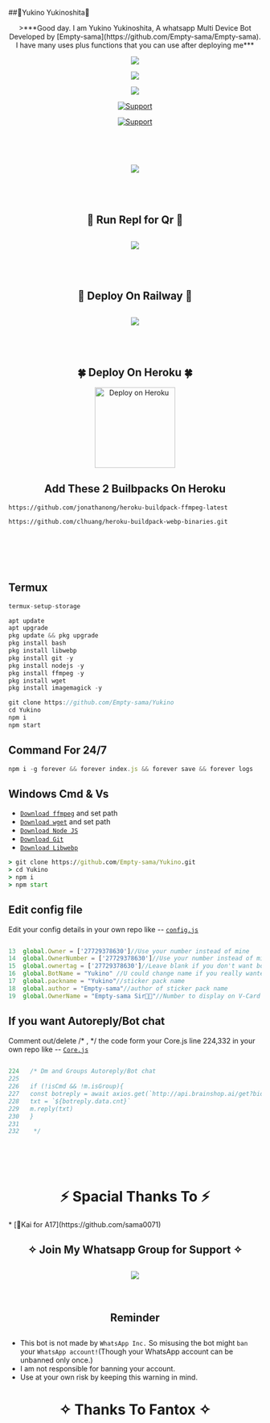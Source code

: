 ##🎀Yukino Yukinoshita🎀
<p align="center"> 
>***Good day. I am Yukino Yukinoshita, A whatsapp Multi Device Bot Developed by [Empty-sama](https://github.com/Empty-sama/Empty-sama). I have many uses plus functions that you can use after deploying me***
  </br>
   <p align="center"> 
  <a href="https://github.com/sama0071/Yukino/stargazers">
    <img src="https://telegra.ph/file/8c4331546464a7971e528.jpg">
    
   <p align="center">
  <a href="https://github.com/Empty-sama/Yukino/fork">
    <img src="https://img.shields.io/github/forks/Empty-sama/Yukino?label=Fork&style=social">
    
<p align="center">
  <a href="https://github.com/Empty-sama/Yukino">
    <img src="https://visitor-badge.glitch.me/badge?page_id=https://github.com/Empty-sama/Yukino.visitor-badge&left_text=Total%20Repo%20Visits">
 
  <p align="CENTER">
  <a href="https://github.com/Empty-sama/"><img title="Support" src="https://img.shields.io/badge/Maintain-Yes-cyan.svg?style=for-the-badge&logo=xcode" /></a>
</p>
    

     
  
<p align="CENTER">
  <a href="https://github.com/Empty-sama/"><img title="Support" src="https://img.shields.io/badge/next%20Update-Undefined!-green.svg?style=for-the-badge&logo=xcode" /></a>
</p>
     
<br>
<br>
    
<h2 align="center">  <a href="https://github.com/Empty-sama/Yukino/fork"><img src="https://encrypted-tbn0.gstatic.com/images?q=tbn:ANd9GcQtAwkI22hemoXSiUNbcg_dFTfuLLPHMc5Cig&usqp=CAU" />
</a>
</h2>
 
     
<br>
     <br>
     

     
<h2 align="center"> 🍁  Run Repl for Qr  🍁
</h2>
<h2 align="center">  <a href="https://replit.com/@emptyness1/Empty-QR-Scanner"><img src="https://repl.it/badge/github/quiec/whatsasena" />
</a>
</h2>

     
<br>
<br>

<h2 align="center"> 🚄 Deploy On Railway 🚄
</h2>
<h2 align="center">  <a href="https://railway.app/new"><img src="https://railway.app/button.svg" />
</a>
</h2>

     
  <br>
   <br>


<h2 align="center"> 🍀  Deploy On Heroku 🍀
</h2>

<p align="center" >
    <a href="https://heroku.com/deploy?template=https://github.com/Empty-sama/Yukino">
    <img src="https://www.herokucdn.com/deploy/button.png" width="160px" alt="Deploy on Heroku" >
    </a>
</p>
     

<h2 align="center"> Add These 2 Builbpacks On Heroku
</h2>

```
https://github.com/jonathanong/heroku-buildpack-ffmpeg-latest
``` 
```
https://github.com/clhuang/heroku-buildpack-webp-binaries.git
```
     
     
<br>
<br>
<br>
<br>
     
     
     
## Termux
```js
termux-setup-storage

apt update
apt upgrade
pkg update && pkg upgrade
pkg install bash
pkg install libwebp
pkg install git -y
pkg install nodejs -y 
pkg install ffmpeg -y 
pkg install wget
pkg install imagemagick -y

git clone https://github.com/Empty-sama/Yukino
cd Yukino
npm i
npm start
```

## Command For 24/7
```js
npm i -g forever && forever index.js && forever save && forever logs
```
## Windows Cmd & Vs
* [`Download ffmpeg`](https://ffmpeg.org/download.html#build-windows) and set path
* [`Download wget`](https://eternallybored.org/misc/wget/releases/) and set path
* [`Download Node JS`](https://nodejs.org/en/download/)
* [`Download Git`](https://git-scm.com/downloads)
* [`Download Libwebp`](https://developers.google.com/speed/webp/download)
```cmd
> git clone https://github.com/Empty-sama/Yukino.git
> cd Yukino
> npm i
> npm start
```



## Edit config file
Edit your config details in your own repo like -- [`config.js`](https://github.com/Empty-sama/Yukino/blob/master/config.js)
```js

13  global.Owner = ['27729378630']//Use your number instead of mine
14  global.OwnerNumber = ['27729378630']//Use your number instead of mine
15  global.ownertag = ['27729378630']//Leave blank if you don't want bot to send the msg
16  global.BotName = "Yukino" //U could change name if you really wanted to
17  global.packname = "Yukino"//sticker pack name
18  global.author = "Empty-sama"//author of sticker pack name
19  global.OwnerName = "Empty-sama Sir🚀🌟"//Number to display on V-Card

```
   
   
 ## If you want Autoreply/Bot chat
Comment out/delete /* , */ the code form your Core.js line 224,332 in your own repo like -- [`Core.js`](https://github.com/Empty-sama/Yukino/blob/main/Core.js)
```js  
   
224   /* Dm and Groups Autoreply/Bot chat
225   
226   if (!isCmd && !m.isGroup){
227   const botreply = await axios.get(`http://api.brainshop.ai/get?bid=166512&key=5nz1Ha6nS9Zx1MfT&uid=[uid]&msg=[msg]=[${budy}]`)
228   txt = `${botreply.data.cnt}`
229   m.reply(txt)
230   }    
231   
232    */
   
```






</br></br>
<h1 align="center">  ⚡ Spacial Thanks To ⚡
</h1>
* [🧩Kai for A17](https://github.com/sama0071)

<h2 align="center"> ✧ Join My Whatsapp Group for Support ✧
</h2>

<h2 align="center">  <a href="https://chat.whatsapp.com/GP2N6qQuNkY1hsBUQWUAhv"><img src="https://img.shields.io/badge/Join Group-25D366?style=for-the-badge&logo=whatsapp&logoColor=white" />
</a>

</h2>





</br> 

<h2 align="center">  Reminder
</h2>
   
## 
- This bot is not made by `WhatsApp Inc.` So misusing the bot might `ban` your `WhatsApp account!`(Though your WhatsApp account can be unbanned only once.)
- I am not responsible for banning your account.
- Use at your own risk by keeping this warning in mind.
 


<h1 align="center">
</h1>


</p>
<h1 align="center"> ✧ Thanks To Fantox ✧
</h1>




    
    

    

    








